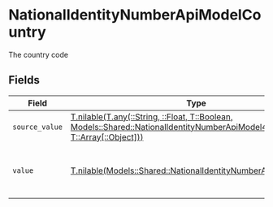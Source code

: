# NationalIdentityNumberApiModelCountry

The country code


## Fields

| Field                                                                                                                                                                                    | Type                                                                                                                                                                                     | Required                                                                                                                                                                                 | Description                                                                                                                                                                              | Example                                                                                                                                                                                  |
| ---------------------------------------------------------------------------------------------------------------------------------------------------------------------------------------- | ---------------------------------------------------------------------------------------------------------------------------------------------------------------------------------------- | ---------------------------------------------------------------------------------------------------------------------------------------------------------------------------------------- | ---------------------------------------------------------------------------------------------------------------------------------------------------------------------------------------- | ---------------------------------------------------------------------------------------------------------------------------------------------------------------------------------------- |
| `source_value`                                                                                                                                                                           | [T.nilable(T.any(::String, ::Float, T::Boolean, Models::Shared::NationalIdentityNumberApiModel4, T::Array[::Object]))](../../models/shared/nationalidentitynumberapimodelsourcevalue.md) | :heavy_minus_sign:                                                                                                                                                                       | N/A                                                                                                                                                                                      |                                                                                                                                                                                          |
| `value`                                                                                                                                                                                  | [T.nilable(Models::Shared::NationalIdentityNumberApiModelValue)](../../models/shared/nationalidentitynumberapimodelvalue.md)                                                             | :heavy_minus_sign:                                                                                                                                                                       | The ISO3166-1 Alpha2 Code of the Country                                                                                                                                                 | US                                                                                                                                                                                       |